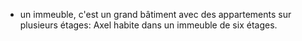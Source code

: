 - un immeuble, c'est un grand bâtiment avec des appartements sur plusieurs étages: Axel habite dans un immeuble de six étages.